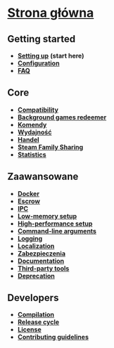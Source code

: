 # **[Strona główna](https://github.com/JustArchi/ArchiSteamFarm/wiki)**

## Getting started

* **[Setting up](https://github.com/JustArchi/ArchiSteamFarm/wiki/Setting-up)** **(start here)**
* **[Configuration](https://github.com/JustArchi/ArchiSteamFarm/wiki/Configuration-pl-PL)**
* **[FAQ](https://github.com/JustArchi/ArchiSteamFarm/wiki/FAQ-pl-PL)**

## Core

* **[Compatibility](https://github.com/JustArchi/ArchiSteamFarm/wiki/Compatibility-pl-PL)**
* **[Background games redeemer](https://github.com/JustArchi/ArchiSteamFarm/wiki/Background-games-redeemer-pl-PL)**
* **[Komendy](https://github.com/JustArchi/ArchiSteamFarm/wiki/Commands-pl-PL)**
* **[Wydajność](https://github.com/JustArchi/ArchiSteamFarm/wiki/Performance-pl-PL)**
* **[Handel](https://github.com/JustArchi/ArchiSteamFarm/wiki/Trading-pl-PL)**
* **[Steam Family Sharing](https://github.com/JustArchi/ArchiSteamFarm/wiki/Steam-Family-Sharing-pl-PL)**
* **[Statistics](https://github.com/JustArchi/ArchiSteamFarm/wiki/Statistics-pl-PL)**

## Zaawansowane

* **[Docker](https://github.com/JustArchi/ArchiSteamFarm/wiki/Docker-pl-PL)**
* **[Escrow](https://github.com/JustArchi/ArchiSteamFarm/wiki/Escrow-pl-PL)**
* **[IPC](https://github.com/JustArchi/ArchiSteamFarm/wiki/IPC-pl-PL)**
* **[Low-memory setup](https://github.com/JustArchi/ArchiSteamFarm/wiki/Low-memory-setup-pl-PL)**
* **[High-performance setup](https://github.com/JustArchi/ArchiSteamFarm/wiki/High-performance-setup-pl-PL)**
* **[Command-line arguments](https://github.com/JustArchi/ArchiSteamFarm/wiki/Command-line-arguments-pl-PL)**
* **[Logging](https://github.com/JustArchi/ArchiSteamFarm/wiki/Logging-pl-PL)**
* **[Localization](https://github.com/JustArchi/ArchiSteamFarm/wiki/Localization-pl-PL)**
* **[Zabezpieczenia](https://github.com/JustArchi/ArchiSteamFarm/wiki/Security-pl-PL)**
* **[Documentation](https://github.com/JustArchi/ArchiSteamFarm/wiki/Documentation-pl-PL)**
* **[Third-party tools](https://github.com/JustArchi/ArchiSteamFarm/wiki/Third-party-tools-pl-PL)**
* **[Deprecation](https://github.com/JustArchi/ArchiSteamFarm/wiki/Deprecation-pl-PL)**

## Developers

* **[Compilation](https://github.com/JustArchi/ArchiSteamFarm/wiki/Compilation-pl-PL)**
* **[Release cycle](https://github.com/JustArchi/ArchiSteamFarm/wiki/Release-cycle-pl-PL)**
* **[License](https://github.com/JustArchi/ArchiSteamFarm/wiki/License-pl-PL)**
* **[Contributing guidelines](https://github.com/JustArchi/ArchiSteamFarm/blob/master/.github/CONTRIBUTING.md)**